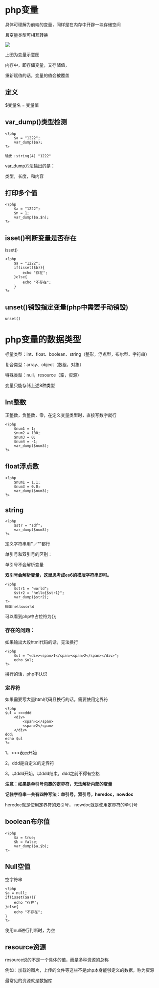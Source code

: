 # php变量

具体可理解为前端的变量，同样是在内存中开辟一块存储空间

且变量类型可相互转换

![](https://ws3.sinaimg.cn/large/006tKfTcly1fl87yrfbhaj31b809gacd.jpg)

上图为变量示意图

内存中，即存储变量，又存储值，

重新赋值的话，变量的值会被覆盖

## 定义

$变量名 = 变量值

## var_dump()类型检测

    <?php
        $a = "1222";
        var_dump($a);
    ?>
    
    输出：string(4) "1222"
    
    
var_dump方法输出的是：

类型，长度，和内容

## 打印多个值

    <?php
        $a = "1222";
        $n = 1;
        var_dump($a,$n);
    ?>
    
## isset()判断变量是否存在

isset()
    
    <?php
        $a = "1222";
        if(isset($b)){
            echo "存在";
        }else{
            echo "不存在";
        }
    ?>
    
## unset()销毁指定变量(php中需要手动销毁)

    unset()
    
# php变量的数据类型

标量类型：int、float、boolean、string（整形，浮点型，布尔型、字符串）

复合类型：array、object（数组，对象）

特殊类型：null，resource（空，资源）

变量只能存储上述8种类型

## Int整数

正整数，负整数，零，在定义变量类型时，直接写数字就行

    <?php
        $num1 = 1;
        $num2 = 100;
        $num3 = 0;
        $num4 = -1;
        var_dump($num3);
    ?>

## float浮点数

    <?php
        $num1 = 1.1;
        $num3 = 0.0;
        var_dump($num3);
    ?>
    
## string
    
    <?php
        $str = "sdf";
        var_dump($num3);
    ?>

定义字符串用''／“”都行

单引号和双引号的区别：

单引号不会解析变量

**双引号会解析变量，这里思考成es6的模版字符串即可。**


    <?php
        $str1 = "world";
        $str2 = "hello{$str1}";
        var_dump($str2);
    ?>
    输出helloworld
    
可以看到php中占位符为{};

### 存在的问题：

如果输出大段html代码的话，无法换行

    <?php
        $ul = "<div><span>1</span><span>2</span></div>";
        echo $ul;
    ?>
    
换行的话，php不认识

### 定界符

如果需要写大量html代码且换行的话，需要使用定界符


    <?php
    $ul = <<<ddd
        <div>
            <span>1</span>
            <span>2</span>
        </div>
    ddd;
    echo $ul
    ?>
    
1，<<<表示开始

2，ddd是自定义的定界符

3，以ddd开始，以ddd结束，ddd之前不得有空格

**注意：如果是单引号包裹的定界符，无法解析内部的变量**

**记住字符串一共有四种写法：单引号，双引号，heredoc，nowdoc**

heredoc就是使用定界符的双引号，
nowdoc就是使用定界符的单引号

## boolean布尔值

    <?php
        $a = true;
        $b = false;
        var_dump($a,$b);
    ?>

## Null空值

空字符串

    <?php
    $a = null;
    if(isset($a)){
        echo "存在";
    }else{
        echo "不存在";
    }
    ?>
    
使用null进行判断时，为空

## resource资源

resource说的不是一个具体的值，而是多种资源的总称

例如：加载的图片，上传的文件等这些不是php本身能够定义的数据，称为资源

最常见的资源就是数据库




    
    
